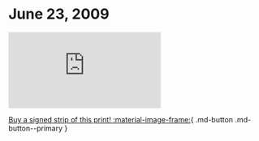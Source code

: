 # June 23, 2009

![](https://www.achewood.com/comic.php?date=06232009)

[Buy a signed strip of this print! :material-image-frame:](https://achewood-holiday-pop-up.myshopify.com/products/strip#06232009){ .md-button .md-button--primary }
